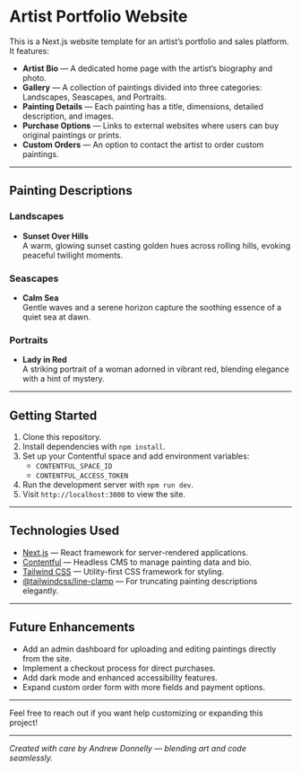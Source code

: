 # Artist Portfolio Website

This is a Next.js website template for an artist’s portfolio and sales platform. It features:

- **Artist Bio** — A dedicated home page with the artist’s biography and photo.
- **Gallery** — A collection of paintings divided into three categories: Landscapes, Seascapes, and Portraits.
- **Painting Details** — Each painting has a title, dimensions, detailed description, and images.
- **Purchase Options** — Links to external websites where users can buy original paintings or prints.
- **Custom Orders** — An option to contact the artist to order custom paintings.

---

## Painting Descriptions

### Landscapes

- **Sunset Over Hills**  
  A warm, glowing sunset casting golden hues across rolling hills, evoking peaceful twilight moments.

### Seascapes

- **Calm Sea**  
  Gentle waves and a serene horizon capture the soothing essence of a quiet sea at dawn.

### Portraits

- **Lady in Red**  
  A striking portrait of a woman adorned in vibrant red, blending elegance with a hint of mystery.

---

## Getting Started

1. Clone this repository.
2. Install dependencies with `npm install`.
3. Set up your Contentful space and add environment variables:
   - `CONTENTFUL_SPACE_ID`
   - `CONTENTFUL_ACCESS_TOKEN`
4. Run the development server with `npm run dev`.
5. Visit `http://localhost:3000` to view the site.

---

## Technologies Used

- [Next.js](https://nextjs.org/) — React framework for server-rendered applications.
- [Contentful](https://www.contentful.com/) — Headless CMS to manage painting data and bio.
- [Tailwind CSS](https://tailwindcss.com/) — Utility-first CSS framework for styling.
- [@tailwindcss/line-clamp](https://github.com/tailwindlabs/tailwindcss-line-clamp) — For truncating painting descriptions elegantly.

---
## Future Enhancements

- Add an admin dashboard for uploading and editing paintings directly from the site.
- Implement a checkout process for direct purchases.
- Add dark mode and enhanced accessibility features.
- Expand custom order form with more fields and payment options.

---

Feel free to reach out if you want help customizing or expanding this project!

---

*Created with care by Andrew Donnelly — blending art and code seamlessly.*
